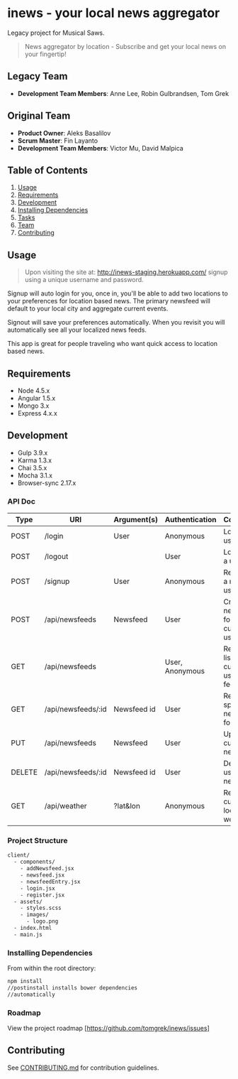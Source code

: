 # inews - your local news aggregator

Legacy project for Musical Saws.

> News aggregator by location - Subscribe and get your local news on your fingertip!

## Legacy Team

- __Development Team Members__: Anne Lee, Robin Gulbrandsen, Tom Grek

## Original Team

- __Product Owner__: Aleks Basalilov
- __Scrum Master__: Fin Layanto
- __Development Team Members__: Victor Mu, David Malpica

## Table of Contents

1. [Usage](#Usage)
2. [Requirements](#requirements)
3. [Development](#development)
4. [Installing Dependencies](#installing-dependencies)
5. [Tasks](#tasks)
6. [Team](#team)
7. [Contributing](#contributing)

## Usage

> Upon visiting the site at: http://inews-staging.herokuapp.com/ signup using a unique username and password.

Signup will auto login for you, once in, you'll be able to add two locations to your preferences for location based news. The primary newsfeed will default to your local city and aggregate current events.

Signout will save your preferences automatically. When you revisit you will automatically see all your localized news feeds.

This app is great for people traveling who want quick access to location based news.

## Requirements

- Node 4.5.x
- Angular 1.5.x
- Mongo 3.x
- Express 4.x.x

## Development

- Gulp 3.9.x
- Karma 1.3.x
- Chai 3.5.x
- Mocha 3.1.x
- Browser-sync 2.17.x

### API Doc

| Type | URI | Argument(s) | Authentication | Comment |
|------|-----|-------------|---------|----------|
| POST | /login | User | Anonymous | Logs in a user |
| POST | /logout | | User | Logs out a user |
| POST | /signup | User | Anonymous | Registers a new user|
| POST | /api/newsfeeds | Newsfeed | User | Creates a new feed for current user |
| GET  | /api/newsfeeds | | User, Anonymous | Returns a list of current user's feeds |
| GET  | /api/newsfeeds/:id | Newsfeed id | User | Returns a spesific newsfeed for a user |
| PUT  | /api/newsfeeds | Newsfeed | User | Updates current newsfeed |
| DELETE | /api/newsfeeds/:id | Newsfeed id | User | Deletes a users newsfeed |
| GET  | /api/weather | ?lat&lon | Anonymous | Returns current locations weather |

### Project Structure

```sh
client/
  - components/
    - addNewsfeed.jsx
    - newsfeed.jsx
    - newsfeedEntry.jsx
    - login.jsx
    - register.jsx
  - assets/
    - styles.scss
    - images/
      - logo.png
  - index.html
  - main.js
```

### Installing Dependencies

From within the root directory:

```sh
npm install
//postinstall installs bower dependencies
//automatically

```
### Roadmap

View the project roadmap [https://github.com/tomgrek/inews/issues]


## Contributing

See [CONTRIBUTING.md](CONTRIBUTING.md) for contribution guidelines.
